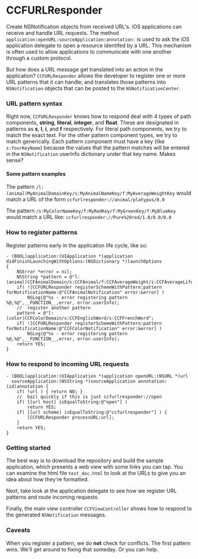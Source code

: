 CCFURLResponder
===============

Create NSNotification objects from received URL's.  iOS applications can receive and handle URL requests.  The method `application:openURL:sourceApplication:annotation:` is used to ask the iOS application delegate to open a resource identifed by a URL.  This mechanism is often used to allow applications to communicate with one another through a custom protocol.

But how does a URL message get translated into an action in the application?  `CCFURLResponder` allows the developer to register one or more URL patterns that it can handle; and translates those patterns into `NSNotification` objects that can be posted to the `NSNotificationCenter`.

### URL pattern syntax ###

Right now, `CCFURLResponder` knows how to respond deal with 4 types of path components, __string__, __literal__, __integer__, and __float__.  These are designated in patterns as __s__, __l__, __i__, and __f__ respectively.  For literal path components, we try to match the exact text.  For the other pattern component types, we try to match generically.  Each pattern component must have a key (like `s:YourKeyName`) because the values that the pattern matches will be entered in the `NSNotification` userInfo dictionary under that key name.  Makes sense?

#### Some pattern examples ####

The pattern `/l:(animal)MyAnimalDomainKey/s:MyAnimalNameKey/f:MyAverageWeightKey` would match a URL of the form `ccfurlresponder://animal/platypus/8.0`

The pattern `/s:MyColorNameKey/f:MyRedKey/f:MyGreenKey/f:MyBlueKey` would match a URL like: `ccfurlresponder://Pure%20red/1.0/0.0/0.0`

### How to register patterns ###

Register patterns early in the application life cycle, like so:

``` objc
- (BOOL)application:(UIApplication *)application didFinishLaunchingWithOptions:(NSDictionary *)launchOptions
{
    NSError *error = nil;
    NSString *pattern = @"l:(animal)CCFAnimalDomain/s:CCFAnimal/f:CCFAverageWeight/i:CCFAverageLifeExpectancy";
    if( ![CCFURLResponder registerSchemeWithPattern:pattern forNotificationName:@"CCFAnimalNotification" error:&error] )
        NSLog(@"%s - error registering pattern %@,%@",__FUNCTION__,error, error.userInfo);
    //  register another pattern
    pattern = @"l:(color)CCFColorDomain/s:CCFEnglishWord/s:CCFFrenchWord";
    if( ![CCFURLResponder registerSchemeWithPattern:pattern forNotificationName:@"CCFColorNotification" error:&error] )
        NSLog(@"%s - error registering pattern %@,%@",__FUNCTION__,error, error.userInfo);
    return YES;
}
```

### How to respond to incoming URL requests ###

``` objc
- (BOOL)application:(UIApplication *)application openURL:(NSURL *)url
  sourceApplication:(NSString *)sourceApplication annotation:(id)annotation {
    if( !url ) { return NO; }
    //  bail quickly if this is just ccfurlresponder://open
    if( [[url host] isEqualToString:@"open"] )
        return YES;
    if( [[url scheme] isEqualToString:@"ccfurlresponder"] ) {
        [CCFURLResponder processURL:url];
    }
    return YES;
}
```

### Getting started ###

The best way is to download the repository and build the sample application, which presents a web view with some links you can tap.  You can examine the html file `test_doc.html` to look at the URLs to give you an idea about how they're formatted.

Next, take look at the application delegate to see how we register URL patterns and route incoming requests.

Finally, the main view controller `CCFViewController` shows how to respond to the generated `NSNotification` messages.

### Caveats ###

When you register a pattern, we do __not__ check for conflicts.  The first pattern wins.  We'll get around to fixing that someday.  Or you can help.
